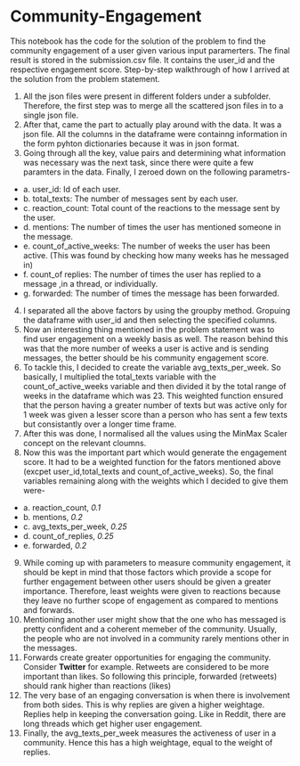 # Community-Engagement
This notebook has the code for the solution of the problem to find the community engagement of a user given various input paramerters. The final result is stored in the submission.csv file. It contains the user_id and the respective engagement score.
Step-by-step walkthrough of how I arrived at the solution from the problem statement.
1. All the json files were present in different folders under a subfolder. Therefore, the first step was to merge all the scattered json files in to a single json file.
2. After that, came the part to actually play around with the data. It was a json file. All the columns in the dataframe were containng information in the form pyhton dictionaries because it was in json format. 
3. Going through all the key, value pairs and determining what information was necessary was the next task, since there were quite a few paramters in the data. Finally, I zeroed down on the following parametrs-
  * a. user_id: Id of each user.
  * b. total_texts: The number of messages sent by each user.
  * c. reaction_count: Total count of the reactions to the message sent by the user.
  * d. mentions: The number of times the user has mentioned someone in the message.
  * e. count_of_active_weeks: The number of weeks the user has been active. (This was found by checking how many weeks has he messaged in)
  * f. count_of replies: The number of times the user has replied to a message ,in a thread, or individually.
  * g. forwarded: The number of times the message has been forwarded.
4. I separated all the above factors by using the groupby method. Gropuing the dataframe with user_id and then selecting the specified columns.
5. Now an interesting thing mentioned in the problem statement was to find user engagement on a weekly basis as well. The reason behind this was that the more number of weeks a user is active and is sending messages, the better should be his community engagement score. 
6. To tackle this, I decided to create the variable avg_texts_per_week. So basically, I multiplied the total_texts variable with the count_of_active_weeks variable and then divided it by the total range of weeks in the dataframe which was 23. This weighted function ensured that the person having a greater number of texts but was active only for 1 week was given a lesser score than a person who has sent a few texts but consistantly over a longer time frame.
7. After this was done, I normalised all the values using the MinMax Scaler concept on the relevant cloumns.
8. Now this was the important part which would generate the engagement score. It had to be a weighted function for the fators mentioned above (excpet user_id,total_texts and count_of_active_weeks). So, the final variables remaining along with the weights which I decided to give them were-
  * a. reaction_count, *0.1*
  * b. mentions, *0.2*
  * c. avg_texts_per_week, *0.25*
  * d. count_of_replies, *0.25*
  * e. forwarded, *0.2*
9. While coming up with parameters to measure community engagement, it should be kept in mind that those factors which provide a scope for further engagement between other users should be given a greater importance. Therefore, least weights were given to reactions because they leave no further scope of engagement as compared to mentions and forwards.
10. Mentioning another user might show that the one who has messaged is pretty confident and a coherent memeber of the community. Usually, the people who are not involved in a community rarely mentions other in the messages. 
11. Forwards create greater opportunities for engaging the community. Consider **Twitter** for example. Retweets are considered to be more important than likes. So following this principle, forwarded (retweets) should rank higher than reactions (likes)
12. The very base of an engaging conversation is when there is involvement from both sides. This is why replies are given a higher weightage. Replies help in keeping the conversation going. Like in Reddit, there are long threads which get higher user engagement.
13. Finally, the  avg_texts_per_week measures the activeness of user in a community. Hence this has a high weightage, equal to the weight of replies.
